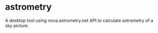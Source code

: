 # astrometry
A desktop tool using nova.astrometry.net API to calculate astrometry of a sky picture.
